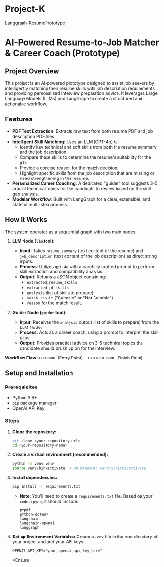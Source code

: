 # Project-K
Langgraph-ResumePrototype
# AI-Powered Resume-to-Job Matcher & Career Coach (Prototype)

## Project Overview

This project is an AI-powered prototype designed to assist job seekers by intelligently matching their resume skills with job description requirements and providing personalized interview preparation advice. It leverages Large Language Models (LLMs) and LangGraph to create a structured and actionable workflow.

## Features

* **PDF Text Extraction**: Extracts raw text from both resume PDF and job description PDF files.
* **Intelligent Skill Matching**: Uses an LLM (GPT-4o) to:
    * Identify key technical and soft skills from both the resume summary and the job description.
    * Compare these skills to determine the resume's suitability for the job.
    * Provide a concise reason for the match decision.
    * Highlight specific skills from the job description that are missing or need strengthening in the resume.
* **Personalized Career Coaching**: A dedicated "guider" tool suggests 3-5 crucial technical topics for the candidate to review based on the skill gap analysis.
* **Modular Workflow**: Built with LangGraph for a clear, extensible, and stateful multi-step process.

## How It Works

The system operates as a sequential graph with two main nodes:

1.  **LLM Node (`llm` tool)**:
    * **Input**: Takes `resume_summary` (text content of the resume) and `job_description` (text content of the job description) as direct string inputs.
    * **Process**: Utilizes `gpt-4o` with a carefully crafted prompt to perform skill extraction and compatibility analysis.
    * **Output**: Returns a JSON object containing:
        * `extracted_resume_skills`
        * `extracted_jd_skills`
        * `analysis` (list of skills to prepare)
        * `match_result` ("Suitable" or "Not Suitable")
        * `reason` for the match result.

2.  **Guider Node (`guider` tool)**:
    * **Input**: Receives the `analysis` output (list of skills to prepare) from the LLM Node.
    * **Process**: Acts as a career coach, using a prompt to interpret the skill gaps.
    * **Output**: Provides practical advice on 3-5 technical topics the candidate should brush up on for the interview.

**Workflow Flow:**
`LLM NODE` (Entry Point) --> `GUIDER NODE` (Finish Point)

## Setup and Installation

### Prerequisites

* Python 3.8+
* `pip` package manager
* OpenAI API Key

### Steps

1.  **Clone the repository:**
    ```bash
    git clone <your-repository-url>
    cd <your-repository-name>
    ```

2.  **Create a virtual environment (recommended):**
    ```bash
    python -m venv venv
    source venv/bin/activate  # On Windows: venv\Scripts\activate
    ```

3.  **Install dependencies:**
    ```bash
    pip install -r requirements.txt
    ```
    * **Note**: You'll need to create a `requirements.txt` file. Based on your `code.ipynb`, it should include:
        ```
        pypdf
        python-dotenv
        langchain
        langchain-openai
        langgraph
        ```

4.  **Set up Environment Variables:**
    Create a `.env` file in the root directory of your project and add your API keys:
    ```env
    OPENAI_API_KEY="your_openai_api_key_here"
    ```
    *Ensure
